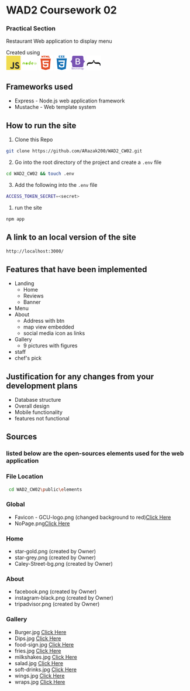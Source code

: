 # WAD2 Coursework 02 
### Practical Section
Restaurant Web application to display menu  

Created using   
<a href="https://www.javascript.com" target="_blank"><img src="https://raw.githubusercontent.com/devicons/devicon/master/icons/javascript/javascript-original.svg" alt="javascript" width="40" height="40"></a> 
<a href="https://nodejs.org/en/" target="_blank"><img src="https://raw.githubusercontent.com/devicons/devicon/master/icons/nodejs/nodejs-plain-wordmark.svg" alt="node.js" width="40" height="40"></a> 
<a href="https://www.w3schools.com/html/" target="_blank"><img src="https://raw.githubusercontent.com/devicons/devicon/master/icons/html5/html5-plain-wordmark.svg" alt="HTML" width="40" height="40"></a> 
<a href="https://www.w3schools.com/css/" target="_blank"><img src="https://raw.githubusercontent.com/devicons/devicon/master/icons/css3/css3-plain-wordmark.svg" alt="CSS" width="40" height="40"></a> 
<a href="https://getbootstrap.com/" target="_blank"><img src="https://raw.githubusercontent.com/devicons/devicon/master/icons/bootstrap/bootstrap-plain-wordmark.svg" alt="Bootstrap" width="40" height="40"></a> 
<a href="#" target="_blank"><img src="public\elements\mustache-logo.png" alt="mustache" width="40" height="40"></a> 

## Frameworks used
- Express - Node.js web application framework
- Mustache - Web template system

## How to run the site

1. Clone this Repo
```bash
git clone https://github.com/ARazak200/WAD2_CW02.git
```

2. Go into the root directory of the project and create a `.env` file
```bash
cd WAD2_CW02 && touch .env
```  

3. Add the following into the `.env` file

```bash
ACCESS_TOKEN_SECRET=<secret>
```

1. run the site
```bash
npm app
```
## A link to an local version of the site
 ```
 http://localhost:3000/
  ```

## Features that have been implemented

- Landing
  - Home
  - Reviews
  - Banner
- Menu
- About
  - Address with btn
  - map view embedded 
  - social media icon as links
- Gallery
  - 9 pictures with figures
- staff
- chef's pick


## Justification for any changes from your development plans

- Database structure
- Overall design
- Mobile functionality 
- features not functional

## Sources 
### listed below are the open-sources elements used for the web application

### File Location
```bash
 cd WAD2_CW02\public\elements
```
### Global 
 - Favicon - GCU-logo.png (changed background to red)[Click Here](https://www.gcu.ac.uk/)
 - NoPage.png[Click Here](https://www.flaticon.com/free-icon/page-not-found_2748791?term=page%20not%20found&page=1&position=12&page=1&position=12&related_id=2748791&origin=tag)

### Home

- star-gold.png  (created by Owner)
- star-grey.png  (created by Owner)
- Caley-Street-bg.png (created by Owner)

### About 

- facebook.png (created by Owner)
- instagram-black.png (created by Owner)
- tripadvisor.png (created by Owner)

### Gallery

- Burger.jpg [Click Here](https://unsplash.com/photos/sc5sTPMrVfk)
- Dips.jpg [Click Here](https://unsplash.com/photos/Y0SDw46hgi0)
- food-sign.jpg [Click Here](https://unsplash.com/photos/ZA9PHAnVP5g)
- fries.jpg [Click Here](https://unsplash.com/photos/ChXHveqrb28)
- milkshakes.jpg [Click Here](https://unsplash.com/photos/rwBJaJdesGg)
- salad.jpg [Click Here](https://unsplash.com/photos/zXn-amUiMJ4)
- soft-drinks.jpg [Click Here](https://unsplash.com/photos/f_Avw60a09k)
- wings.jpg [Click Here](https://unsplash.com/photos/v5yVy3IhSRU)
- wraps.jpg [Click Here](https://unsplash.com/photos/7O9lUwmU5mA)